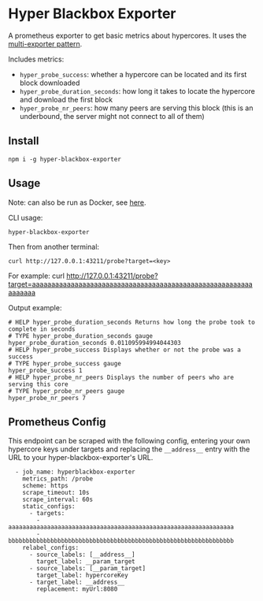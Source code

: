 # Hyper Blackbox Exporter

A prometheus exporter to get basic metrics about hypercores. It uses the [multi-exporter pattern](https://prometheus.io/docs/guides/multi-target-exporter/).

Includes metrics:
- `hyper_probe_success`: whether a hypercore can be located and its first block downloaded
- `hyper_probe_duration_seconds`: how long it takes to locate the hypercore and download the first block
- `hyper_probe_nr_peers`: how many peers are serving this block (this is an underbound, the server might not connect to all of them)
## Install

`npm i -g hyper-blackbox-exporter`

## Usage

Note: can also be run as Docker, see [here](https://hub.docker.com/r/hdegroote/hyper-blackbox-exporter).

CLI usage:

`hyper-blackbox-exporter`

Then from another terminal:

`curl http://127.0.0.1:43211/probe?target=<key>`

For example:
curl http://127.0.0.1:43211/probe?target=aaaaaaaaaaaaaaaaaaaaaaaaaaaaaaaaaaaaaaaaaaaaaaaaaaaaaaaaaaaaaaaa

Output example:
```
# HELP hyper_probe_duration_seconds Returns how long the probe took to complete in seconds
# TYPE hyper_probe_duration_seconds gauge
hyper_probe_duration_seconds 0.011095994994044303
# HELP hyper_probe_success Displays whether or not the probe was a success
# TYPE hyper_probe_success gauge
hyper_probe_success 1
# HELP hyper_probe_nr_peers Displays the number of peers who are serving this core
# TYPE hyper_probe_nr_peers gauge
hyper_probe_nr_peers 7
```

## Prometheus Config

This endpoint can be scraped with the following config, entering your own hypercore keys under targets and replacing the `__address__` entry with the URL to your hyper-blackbox-exporter's URL.

```
  - job_name: hyperblackbox-exporter
    metrics_path: /probe
    scheme: https
    scrape_timeout: 10s
    scrape_interval: 60s
    static_configs:
      - targets:
        - aaaaaaaaaaaaaaaaaaaaaaaaaaaaaaaaaaaaaaaaaaaaaaaaaaaaaaaaaaaaaaaa
        - bbbbbbbbbbbbbbbbbbbbbbbbbbbbbbbbbbbbbbbbbbbbbbbbbbbbbbbbbbbbbbbb
    relabel_configs:
      - source_labels: [__address__]
        target_label: __param_target
      - source_labels: [__param_target]
        target_label: hypercoreKey
      - target_label: __address__
        replacement: myUrl:8080
```

